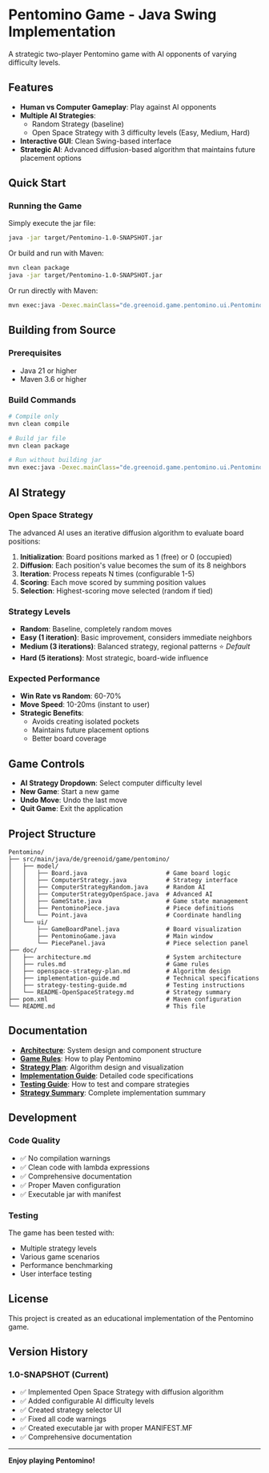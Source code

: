 # Pentomino Game - Java Swing Implementation

A strategic two-player Pentomino game with AI opponents of varying difficulty levels.

## Features

- **Human vs Computer Gameplay**: Play against AI opponents
- **Multiple AI Strategies**: 
  - Random Strategy (baseline)
  - Open Space Strategy with 3 difficulty levels (Easy, Medium, Hard)
- **Interactive GUI**: Clean Swing-based interface
- **Strategic AI**: Advanced diffusion-based algorithm that maintains future placement options

## Quick Start

### Running the Game

Simply execute the jar file:
```bash
java -jar target/Pentomino-1.0-SNAPSHOT.jar
```

Or build and run with Maven:
```bash
mvn clean package
java -jar target/Pentomino-1.0-SNAPSHOT.jar
```

Or run directly with Maven:
```bash
mvn exec:java -Dexec.mainClass="de.greenoid.game.pentomino.ui.PentominoGame"
```

## Building from Source

### Prerequisites
- Java 21 or higher
- Maven 3.6 or higher

### Build Commands
```bash
# Compile only
mvn clean compile

# Build jar file
mvn clean package

# Run without building jar
mvn exec:java -Dexec.mainClass="de.greenoid.game.pentomino.ui.PentominoGame"
```

## AI Strategy

### Open Space Strategy
The advanced AI uses an iterative diffusion algorithm to evaluate board positions:

1. **Initialization**: Board positions marked as 1 (free) or 0 (occupied)
2. **Diffusion**: Each position's value becomes the sum of its 8 neighbors
3. **Iteration**: Process repeats N times (configurable 1-5)
4. **Scoring**: Each move scored by summing position values
5. **Selection**: Highest-scoring move selected (random if tied)

### Strategy Levels
- **Random**: Baseline, completely random moves
- **Easy (1 iteration)**: Basic improvement, considers immediate neighbors
- **Medium (3 iterations)**: Balanced strategy, regional patterns ⭐ *Default*
- **Hard (5 iterations)**: Most strategic, board-wide influence

### Expected Performance
- **Win Rate vs Random**: 60-70%
- **Move Speed**: 10-20ms (instant to user)
- **Strategic Benefits**: 
  - Avoids creating isolated pockets
  - Maintains future placement options
  - Better board coverage

## Game Controls

- **AI Strategy Dropdown**: Select computer difficulty level
- **New Game**: Start a new game
- **Undo Move**: Undo the last move
- **Quit Game**: Exit the application

## Project Structure

```
Pentomino/
├── src/main/java/de/greenoid/game/pentomino/
│   ├── model/
│   │   ├── Board.java                      # Game board logic
│   │   ├── ComputerStrategy.java           # Strategy interface
│   │   ├── ComputerStrategyRandom.java     # Random AI
│   │   ├── ComputerStrategyOpenSpace.java  # Advanced AI
│   │   ├── GameState.java                  # Game state management
│   │   ├── PentominoPiece.java             # Piece definitions
│   │   └── Point.java                      # Coordinate handling
│   └── ui/
│       ├── GameBoardPanel.java             # Board visualization
│       ├── PentominoGame.java              # Main window
│       └── PiecePanel.java                 # Piece selection panel
├── doc/
│   ├── architecture.md                     # System architecture
│   ├── rules.md                            # Game rules
│   ├── openspace-strategy-plan.md          # Algorithm design
│   ├── implementation-guide.md             # Technical specifications
│   ├── strategy-testing-guide.md           # Testing instructions
│   └── README-OpenSpaceStrategy.md         # Strategy summary
├── pom.xml                                 # Maven configuration
└── README.md                               # This file
```

## Documentation

- **[Architecture](doc/architecture.md)**: System design and component structure
- **[Game Rules](doc/rules.md)**: How to play Pentomino
- **[Strategy Plan](doc/openspace-strategy-plan.md)**: Algorithm design and visualization
- **[Implementation Guide](doc/implementation-guide.md)**: Detailed code specifications
- **[Testing Guide](doc/strategy-testing-guide.md)**: How to test and compare strategies
- **[Strategy Summary](doc/README-OpenSpaceStrategy.md)**: Complete implementation summary

## Development

### Code Quality
- ✅ No compilation warnings
- ✅ Clean code with lambda expressions
- ✅ Comprehensive documentation
- ✅ Proper Maven configuration
- ✅ Executable jar with manifest

### Testing
The game has been tested with:
- Multiple strategy levels
- Various game scenarios
- Performance benchmarking
- User interface testing

## License

This project is created as an educational implementation of the Pentomino game.

## Version History

### 1.0-SNAPSHOT (Current)
- ✅ Implemented Open Space Strategy with diffusion algorithm
- ✅ Added configurable AI difficulty levels
- ✅ Created strategy selector UI
- ✅ Fixed all code warnings
- ✅ Created executable jar with proper MANIFEST.MF
- ✅ Comprehensive documentation

---

**Enjoy playing Pentomino!**